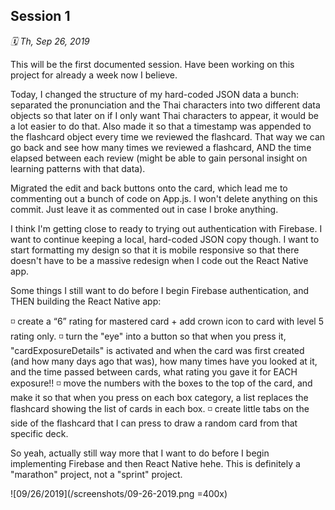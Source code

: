 ## Session 1
*🗓 Th, Sep 26, 2019* <br>

This will be the first documented session. Have been working on this project for already a week now I believe.

Today, I changed the structure of my hard-coded JSON data a bunch: separated the pronunciation and the Thai characters into two different data objects so that later on if I only want Thai characters to appear, it would be a lot easier to do that. Also made it so that a timestamp was appended to the flashcard object every time we reviewed the flashcard. That way we can go back and see how many times we reviewed a flashcard, AND the time elapsed between each review (might be able to gain personal insight on learning patterns with that data).

Migrated the edit and back buttons onto the card, which lead me to commenting out a bunch of code on App.js. I won't delete anything on this commit. Just leave it as commented out in case I broke anything.

I think I'm getting close to ready to trying out authentication with Firebase. I want to continue keeping a local, hard-coded JSON copy though. I want to start formatting my design so that it is mobile responsive so that there doesn't have to be a massive redesign when I code out the React Native app.

Some things I still want to do before I begin Firebase authentication, and THEN building the React Native app:

◽️ create a “6” rating for mastered card + add crown icon to card with level 5 rating only.
◽️ turn the "eye" into a button so that when you press it, "cardExposureDetails" is activated and when the card was first created (and how many days ago that was), how many times have you looked at it, and the time passed between cards, what rating you gave it for EACH exposure!! 
◽️ move the numbers with the boxes to the top of the card, and make it so that when you press on each box category, a list replaces the flashcard showing the list of cards in each box.
◽️ create little tabs on the side of the flashcard that I can press to draw a random card from that specific deck.

So yeah, actually still way more that I want to do before I begin implementing Firebase and then React Native hehe. This is definitely a "marathon" project, not a "sprint" project.

![09/26/2019](/screenshots/09-26-2019.png =400x)